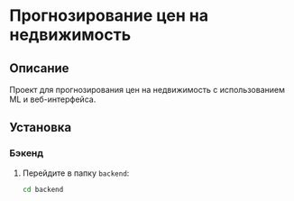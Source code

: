# Прогнозирование цен на недвижимость

## Описание
Проект для прогнозирования цен на недвижимость с использованием ML и веб-интерфейса.

## Установка

### Бэкенд
1. Перейдите в папку `backend`:
   ```bash
   cd backend